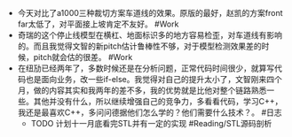 - 今天对比了a1000三种裁切方案车道线的效果。原版的最好，赵凯的方案front far太低了，对平面接上坡肯定不友好。 #Work
- 奇瑞的这个停止线模型在横杠、地面标识多的地方容易检歪，对车道线有影响的。而且我觉得文智的新pitch估计鲁棒性不够，对于模型检测效果差的时候，pitch就会估的很差。 #Work
- 在纽劢已经两年了，多数时候还是在分析问题，正常代码时间很少，就算写代码也是面向业务，改一些if-else。我觉得对自己的提升太小了，文智刚来四个月，做的内容其实和我两年的差不多，我的优势就是比他对整个链路熟悉一些。其他并没有什么，所以继续增强自己的竞争力，多看看代码，学习C++，我还是最喜欢C++，多问问德据他们怎么学的？他们需要什么技术？。 #日志
	- TODO 计划十一月底看完STL并有一定的实现 #Reading/STL源码剖析